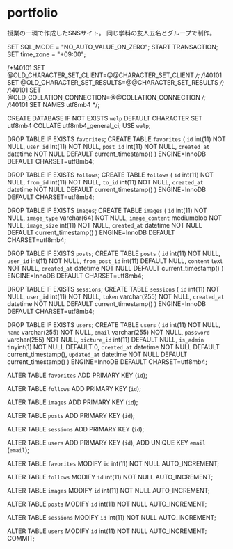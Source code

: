 # portfolio
授業の一環で作成したSNSサイト。
同じ学科の友人五名とグループで制作。

SET SQL_MODE = "NO_AUTO_VALUE_ON_ZERO";
START TRANSACTION;
SET time_zone = "+09:00";

/*!40101 SET @OLD_CHARACTER_SET_CLIENT=@@CHARACTER_SET_CLIENT */;
/*!40101 SET @OLD_CHARACTER_SET_RESULTS=@@CHARACTER_SET_RESULTS */;
/*!40101 SET @OLD_COLLATION_CONNECTION=@@COLLATION_CONNECTION */;
/*!40101 SET NAMES utf8mb4 */;

CREATE DATABASE IF NOT EXISTS `welp` DEFAULT CHARACTER SET utf8mb4 COLLATE utf8mb4_general_ci;
USE `welp`;

DROP TABLE IF EXISTS `favorites`;
CREATE TABLE `favorites` (
`id` int(11) NOT NULL,
`user_id` int(11) NOT NULL,
`post_id` int(11) NOT NULL,
`created_at` datetime NOT NULL DEFAULT current_timestamp()
) ENGINE=InnoDB DEFAULT CHARSET=utf8mb4;

DROP TABLE IF EXISTS `follows`;
CREATE TABLE `follows` (
`id` int(11) NOT NULL,
`from_id` int(11) NOT NULL,
`to_id` int(11) NOT NULL,
`created_at` datetime NOT NULL DEFAULT current_timestamp()
) ENGINE=InnoDB DEFAULT CHARSET=utf8mb4;

DROP TABLE IF EXISTS `images`;
CREATE TABLE `images` (
`id` int(11) NOT NULL,
`image_type` varchar(64) NOT NULL,
`image_content` mediumblob NOT NULL,
`image_size` int(11) NOT NULL,
`created_at` datetime NOT NULL DEFAULT current_timestamp()
) ENGINE=InnoDB DEFAULT CHARSET=utf8mb4;

DROP TABLE IF EXISTS `posts`;
CREATE TABLE `posts` (
`id` int(11) NOT NULL,
`user_id` int(11) NOT NULL,
`from_post_id` int(11) DEFAULT NULL,
`content` text NOT NULL,
`created_at` datetime NOT NULL DEFAULT current_timestamp()
) ENGINE=InnoDB DEFAULT CHARSET=utf8mb4;

DROP TABLE IF EXISTS `sessions`;
CREATE TABLE `sessions` (
`id` int(11) NOT NULL,
`user_id` int(11) NOT NULL,
`token` varchar(255) NOT NULL,
`created_at` datetime NOT NULL DEFAULT current_timestamp()
) ENGINE=InnoDB DEFAULT CHARSET=utf8mb4;

DROP TABLE IF EXISTS `users`;
CREATE TABLE `users` (
`id` int(11) NOT NULL,
`name` varchar(255) NOT NULL,
`email` varchar(255) NOT NULL,
`password` varchar(255) NOT NULL,
`picture_id` int(11) DEFAULT NULL,
`is_admin` tinyint(1) NOT NULL DEFAULT 0,
`created_at` datetime NOT NULL DEFAULT current_timestamp(),
`updated_at` datetime NOT NULL DEFAULT current_timestamp()
) ENGINE=InnoDB DEFAULT CHARSET=utf8mb4;


ALTER TABLE `favorites`
ADD PRIMARY KEY (`id`);

ALTER TABLE `follows`
ADD PRIMARY KEY (`id`);

ALTER TABLE `images`
ADD PRIMARY KEY (`id`);

ALTER TABLE `posts`
ADD PRIMARY KEY (`id`);

ALTER TABLE `sessions`
ADD PRIMARY KEY (`id`);

ALTER TABLE `users`
ADD PRIMARY KEY (`id`),
ADD UNIQUE KEY `email` (`email`);


ALTER TABLE `favorites`
MODIFY `id` int(11) NOT NULL AUTO_INCREMENT;

ALTER TABLE `follows`
MODIFY `id` int(11) NOT NULL AUTO_INCREMENT;

ALTER TABLE `images`
MODIFY `id` int(11) NOT NULL AUTO_INCREMENT;

ALTER TABLE `posts`
MODIFY `id` int(11) NOT NULL AUTO_INCREMENT;

ALTER TABLE `sessions`
MODIFY `id` int(11) NOT NULL AUTO_INCREMENT;

ALTER TABLE `users`
MODIFY `id` int(11) NOT NULL AUTO_INCREMENT;
COMMIT;